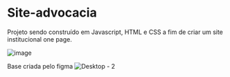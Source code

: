 # Site-advocacia

Projeto sendo construído em Javascript, HTML e CSS a fim de criar um site institucional one page.

![image](https://user-images.githubusercontent.com/85813489/180623247-e07831d0-fbff-407d-8bc6-0114d6e9e54e.png)

Base criada pelo figma
![Desktop - 2](https://user-images.githubusercontent.com/85813489/180623279-c557bc80-9481-4572-9469-2dda6b8e6953.png)
